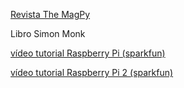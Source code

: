[Revista The MagPy](www.themagpi.com)

Libro  Simon Monk

[vídeo tutorial Raspberry Pi (sparkfun)](https://www.youtube.com/watch?v=b6h95jNWg1g)

[vídeo tutorial Raspberry Pi 2 (sparkfun)](https://www.youtube.com/watch?v=jmPgdcec53s)